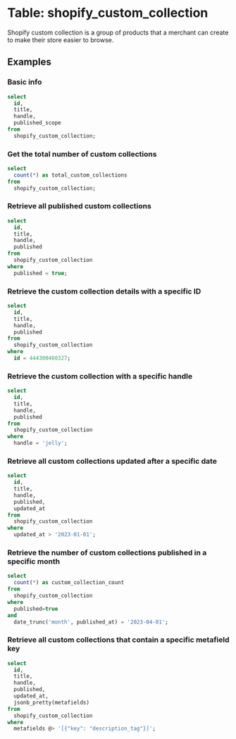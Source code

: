 # Table: shopify_custom_collection

Shopify custom collection is a group of products that a merchant can create to make their store easier to browse.

## Examples

### Basic info

```sql
select
  id,
  title,
  handle,
  published_scope
from
  shopify_custom_collection;
```

### Get the total number of custom collections

```sql
select
  count(*) as total_custom_collections
from
  shopify_custom_collection;
```

### Retrieve all published custom collections

```sql
select
  id,
  title,
  handle,
  published
from
  shopify_custom_collection
where
  published = true;
```

### Retrieve the custom collection details with a specific ID

```sql
select
  id,
  title,
  handle,
  published
from
  shopify_custom_collection
where
  id = 444300460327;
```

### Retrieve the custom collection with a specific handle

```sql
select
  id,
  title,
  handle,
  published
from
  shopify_custom_collection
where
  handle = 'jelly';
```

### Retrieve all custom collections updated after a specific date

```sql
select
  id,
  title,
  handle,
  published,
  updated_at
from
  shopify_custom_collection
where
  updated_at > '2023-01-01';
```

### Retrieve the number of custom collections published in a specific month

```sql
select
  count(*) as custom_collection_count
from
  shopify_custom_collection
where
  published=true
and
  date_trunc('month', published_at) = '2023-04-01';
```

### Retrieve all custom collections that contain a specific metafield key

```sql
select
  id,
  title,
  handle,
  published,
  updated_at,
  jsonb_pretty(metafields)
from
  shopify_custom_collection
where
  metafields @> '[{"key": "description_tag"}]';
```
